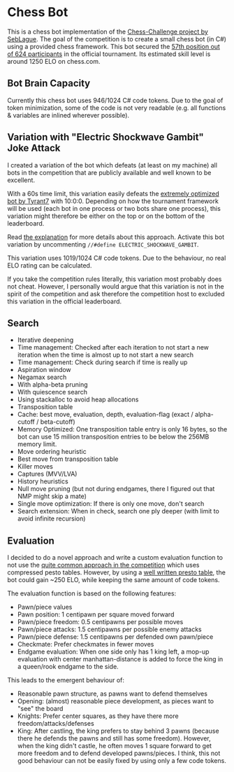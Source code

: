 # Chess Bot
This is a chess bot implementation of the [Chess-Challenge project by SebLague](https://github.com/SebLague/Chess-Challenge).
The goal of the competition is to create a small chess bot (in C#) using a provided chess framework.
This bot secured the [57th position out of 624 participants](https://github.com/SebLague/Tiny-Chess-Bot-Challenge-Results/blob/main/Swiss/Results.txt#L57) in the official tournament. Its estimated skill level is around 1250 ELO on chess.com.

## Bot Brain Capacity
Currently this chess bot uses 946/1024 C# code tokens. Due to the goal of token minimization, some of the code is not very readable (e.g. all functions & variables are inlined wherever possible).

## Variation with "Electric Shockwave Gambit" Joke Attack
I created a variation of the bot which defeats (at least on my machine) all bots in the competition that are publicly available and well known to be excellent.

With a 60s time limit, this variation easily defeats the [extremely optimized bot by Tyrant7](https://github.com/Tyrant7/Chess-Challenge) with 10:0:0.
Depending on how the tournament framework will be used (each bot in one process or two bots share one process), this variation might therefore be either on the top or on the bottom of the leaderboard.

Read [the explanation](https://github.com/vonox7/Chess-Challenge/blob/main/Chess-Challenge/src/My%20Bot/MyBot.cs#L13) for more details about this approach.
Activate this bot variation by uncommenting `//#define ELECTRIC_SHOCKWAVE_GAMBIT`.

This variation uses 1019/1024 C# code tokens. Due to the behaviour, no real ELO rating can be calculated.

If you take the competition rules literally, this variation most probably does not cheat.
However, I personally would argue that this variation is not in the spirit of the competition and ask therefore the competition host to excluded this variation in the official leaderboard.

## Search
* Iterative deepening
 * Time management: Checked after each iteration to not start a new iteration when the time is almost up to not start a new search
 * Time management: Check during search if time is really up
* Aspiration window
* Negamax search
 * With alpha-beta pruning
 * With quiescence search
 * Using stackalloc to avoid heap allocations
* Transposition table
 * Cache: best move, evaluation, depth, evaluation-flag (exact / alpha-cutoff / beta-cutoff)
 * Memory Optimized: One transposition table entry is only 16 bytes, so the bot can use 15 million transposition entries to be below the 256MB memory limit.
* Move ordering heuristic
 * Best move from transposition table
 * Killer moves
 * Captures (MVV/LVA)
 * History heuristics
* Null move pruning (but not during endgames, there I figured out that NMP might skip a mate)
* Single move optimization: If there is only one move, don't search
* Search extension: When in check, search one ply deeper (with limit to avoid infinite recursion)

## Evaluation
I decided to do a novel approach and write a custom evaluation function to not use the [quite common approach in the competition](https://github.com/SebLague/Chess-Challenge/forks) which uses compressed pesto tables.
However, by using a [well written presto table](https://github.com/Tyrant7/Chess-Challenge/blob/main/Chess-Challenge/src/My%20Bot/MyBot.cs), the bot could gain ~250 ELO, while keeping the same amount of code tokens.

The evaluation function is based on the following features:
 * Pawn/piece values
 * Pawn position: 1 centipawn per square moved forward
 * Pawn/piece freedom: 0.5 centipawns per possible moves
 * Pawn/piece attacks: 1.5 centipawns per possible enemy attacks
 * Pawn/piece defense: 1.5 centipawns per defended own pawn/piece
 * Checkmate: Prefer checkmates in fewer moves
 * Endgame evaluation: When one side only has 1 king left, a mop-up evaluation with center manhattan-distance is added to force the king in a queen/rook endgame to the side.

This leads to the emergent behaviour of:
 * Reasonable pawn structure, as pawns want to defend themselves
 * Opening: (almost) reasonable piece development, as pieces want to "see" the board
 * Knights: Prefer center squares, as they have there more freedom/attacks/defenses
 * King: After castling, the king prefers to stay behind 3 pawns (because there he defends the pawns and still has some freedom). However, when the king didn't castle, he often moves 1 square forward to get more freedom and to defend developed pawns/pieces. I think, this not good behaviour can not be easily fixed by using only a few code tokens.
